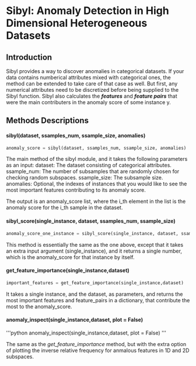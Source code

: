 # Sibyl: Anomaly Detection in High Dimensional Heterogeneous Datasets

## Introduction

Sibyl provides a way to discover anomalies in categorical datasets. If your data contains numberical attributes mixed with categorical ones, the method can be extended to take care of that case as well. But first, any numerical attributes need to be discretized before being supplied to the Sibyl function. Sibyl also calculates the ***features*** and ***feature pairs*** that were the main contributers in the anomaly score of some instance y.


## Methods Descriptions
#### sibyl(dataset, ssamples_num, ssample_size, anomalies)
```python
anomaly_score = sibyl(dataset, ssamples_num, ssample_size, anomalies)
```

The main method of the sibyl module,  and it takes the following parameters as an input:
dataset: The dataset consisting of categorical attributes.
ssample_num: The number of subsamples that are randomly chosen for checking random subspaces.
ssample_size: The subsample size.
anomalies: Optional, the indexes of instances that you would like to see the most important features contributing to its anomaly score.

The output is an anomaly_score list, where the i_th element in the list is the anomaly score for the i_th sample in the dataset.

#### sibyl_score(single_instance, dataset, ssamples_num, ssample_size)
```python
anomaly_score_one_instance = sibyl_score(single_instance, dataset, ssamples_num, ssample_size)
```

This method is essentially the same as the one above, except that it takes an extra input argument (single_instance), and it returns a single number, which is the anomaly_score for that instance by itself.

#### get_feature_importance(single_instance,dataset)
```python
important_features = get_feature_importance(single_instance,dataset)
```
It takes a single instance, and the dataset, as parameters, and returns the most important features and feature_pairs in a dictionary, that contribute the most to the anomaly_score.

#### anomaly_inspect(single_instance,dataset, plot = False)
'''python
anomaly_inspect(single_instance,dataset, plot = False)
'''

The same as the *get_feature_importance* method, but with the extra option of plotting the inverse relative frequency for anmalous features in 1D and 2D subspaces.
